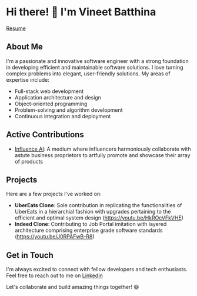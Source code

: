# Hi there! 👋 I'm Vineet Batthina

<span style="color: green;">[Resume](https://drive.google.com/file/d/1et4fFvG6QkqAERabPK67Yr7_21KIgi9A/view?usp=drive_link)</span>

## About Me
I'm a passionate and innovative software engineer with a strong foundation in developing efficient and maintainable software solutions. I love turning complex problems into elegant, user-friendly solutions. My areas of expertise include:

- Full-stack web development
- Application architecture and design
- Object-oriented programming
- Problem-solving and algorithm development
- Continuous integration and deployment

## Active Contributions
- [Influence AI](http://influenceai.in/): A medium where influencers harmoniously collaborate with astute business proprietors to artfully promote and showcase their array of products

## Projects
Here are a few projects I've worked on:

- **UberEats Clone**: Sole contribution in replicating the functionalities of UberEats in a hierarchial fashion with upgrades pertaining to the efficient and optimal system design (https://youtu.be/HkROcVFkVHE)
- **Indeed Clone**: Contributing to Job Portal imitation with layered architecture comprising enterprise grade software standards (https://youtu.be/J0RPAFwB-R8)

## Get in Touch
I'm always excited to connect with fellow developers and tech enthusiasts. Feel free to reach out to me on [LinkedIn](https://www.linkedin.com/in/vineet-batthina/)

Let's collaborate and build amazing things together! 😄
